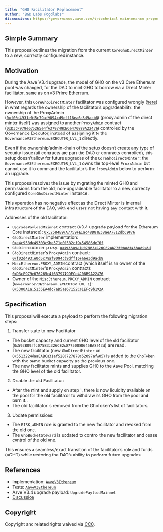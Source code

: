 ```yaml
---
title: "GHO Facilitator Replacement"
author: "BGD Labs @bgdlabs"
discussions: https://governance.aave.com/t/technical-maintenance-proposals/15274/107
---
```


## Simple Summary

This proposal outlines the migration from the current `CoreGhoDirectMinter` to a new, correctly configured instance.

## Motivation

During the Aave V3.4 upgrade, the model of GHO on the v3 Core Ethereum pool was changed, for the DAO to mint GHO to borrow via a Direct Minter facilitator, same as on v3 Prime Ethereum.

However, this `CoreGhoDirectMinter` facilitator was configured wrongly ([here](https://github.com/bgd-labs/protocol-v3.4-upgrade/blob/main/src/UpgradePayloadMainnet.sol#L106-L110)) in what regards the ownership of the facilitator’s upgradeability: the ownership of the ProxyAdmin ([`0xf02d4931e0d5c79af9094cd9dff16ea6e3d9acb8`](https://etherscan.io/address/0xf02d4931e0d5c79af9094cd9dff16ea6e3d9acb8)) (proxy admin of the direct minter itself) was assigned to another `ProxyAdmin` contract ([`0xD3cF979e676265e4f6379749DECe4708B9A22476`](https://etherscan.io/address/0xD3cF979e676265e4f6379749DECe4708B9A22476)) controlled by the Governance Executor, instead of assigning it to the `GovernanceV3Ethereum.EXECUTOR_LVL_1` directly.

Even if the ownership/admin-chain of the setup doesn’t create any type of security issue (all contracts are part the DAO or contracts controlled), this setup doesn’t allow for future upgrades of the `CoreGhoDirectMinter`: the `GovernanceV3Ethereum.EXECUTOR_LVL_1` owns the top-level `ProxyAdmin` but cannot use it to command the facilitator’s the `ProxyAdmin` below to perform an upgrade.

This proposal resolves the issue by migrating the minted GHO and permissions from the old, non-upgradeable facilitator to a new, correctly configured `CoreGhoDirectMinter` instance.

This operation has no negative effect as the Direct Minter is internal infrastructure of the DAO, with end users not having any contact with it.

Addresses of the old facilitator:

- `UpgradePayloadMainnet` contract (V3.4 upgrade payload for the Ethereum Core instance): [`0xC2584B9cA7759FE1ac48D8aE38aeAFE12dbC9876`](https://etherscan.io/address/0xC2584B9cA7759FE1ac48D8aE38aeAFE12dbC9876)
- `GhoDirectMinter` implementation: [`0xe4c958de49303c9be571e00582cf9454586de76f`](https://etherscan.io/address/0xe4c958de49303c9be571e00582cf9454586de76f)
- `GhoDirectMinter` proxy: [`0x593B09afc075B3c326CE2AD7750888645BA8943d`](https://etherscan.io/address/0x593B09afc075B3c326CE2AD7750888645BA8943d)
- `GhoDirectMinter`’s `ProxyAdmin` contract: [`0xf02d4931e0d5c79af9094cd9dff16ea6e3d9acb8`](https://etherscan.io/address/0xf02d4931e0d5c79af9094cd9dff16ea6e3d9acb8)
- `MiscEthereum.PROXY_ADMIN` contract (which itself is an owner of the `GhoDirectMinter`’s `ProxyAdmin` contract): [`0xD3cF979e676265e4f6379749DECe4708B9A22476`](https://etherscan.io/address/0xD3cF979e676265e4f6379749DECe4708B9A22476)
- Owner of the `MiscEthereum.PROXY_ADMIN` contract (`GovernanceV3Ethereum.EXECUTOR_LVL_1`): [`0x5300A1a15135EA4dc7aD5a167152C01EFc9b192A`](https://etherscan.io/address/0x5300A1a15135EA4dc7aD5a167152C01EFc9b192A)

## Specification

This proposal will execute a payload to perform the following migration steps:

1. Transfer state to new Facilitator

- The bucket capacity and current GHO level of the old facilitator (`0x593B09afc075B3c326CE2AD7750888645BA8943d`) are read.
- The new facilitator (new `GhoDirectMinter` on `0x5513224daaEABCa31af5280727878d52097afA05`) is added to the `GhoToken` with the same bucket capacity as the previous one.
- The new facilitator mints and supplies GHO to the Aave Pool, matching the GHO level of the old facilitator.

2. Disable the old Facilitator:

- After the mint and supply on step 1, there is now liquidity available on the pool for the old facilitator to withdraw its GHO from the pool and burn it..
- The old facilitator is removed from the GhoToken’s list of facilitators.

3. Update permissions:

- The `RISK_ADMIN` role is granted to the new facilitator and revoked from the old one.
- The `GhoBucketSteward` is updated to control the new facilitator and cease control of the old one.

This ensures a seamless/exact transition of the facilitator’s role and funds (aGHO) while restoring the DAO’s ability to perform future upgrades.

## References

- Implementation: [`AaveV3Ethereum`](https://github.com/bgd-labs/aave-proposals-v3/blob/3cd5d056c3cb152fa44843a78532023100a6595b/src/20250821_AaveV3Ethereum_GHOFacilitatorReplacement/AaveV3Ethereum_GHOFacilitatorReplacement_20250821.sol)
- Tests: [`AaveV3Ethereum`](https://github.com/bgd-labs/aave-proposals-v3/blob/3cd5d056c3cb152fa44843a78532023100a6595b/src/20250821_AaveV3Ethereum_GHOFacilitatorReplacement/AaveV3Ethereum_GHOFacilitatorReplacement_20250821.t.sol)
- Aave V3.4 upgrade payload: [`UpgradePayloadMainnet`](https://github.com/bgd-labs/protocol-v3.4-upgrade/blob/main/src/UpgradePayloadMainnet.sol)
- [Discussion](https://governance.aave.com/t/technical-maintenance-proposals/15274/107)

## Copyright

Copyright and related rights waived via [CC0](https://creativecommons.org/publicdomain/zero/1.0/).
